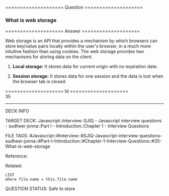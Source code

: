 ==================== Question ====================  

### What is web storage  

==================== Answer ====================  

Web storage is an API that provides a mechanism by which browsers can store key/value pairs locally within the user's browser, in a much more intuitive fashion than using cookies. The web storage provides two mechanisms for storing data on the client.

1. **Local storage:** It stores data for current origin with no expiration date.

2. **Session storage:** It stores data for one session and the data is lost when the browser tab is closed.

==================== Id ====================  
35

---

DECK INFO

TARGET DECK: Javascript::Interview::SJIQ - Javascript interview questions - sudheer jonna::Part I - Introduction::Chapter 1 - Interview Questions

FILE TAGS: #Javascript::#Interview::#SJIQ-Javascript-interview-questions-sudheer-jonna::#Part-I-Introduction::#Chapter-1-Interview-Questions::#35-What-is-web-storage

Reference:

Related:

```dataview
LIST
where file.name = this.file.name
```

QUESTION STATUS: Safe to store
